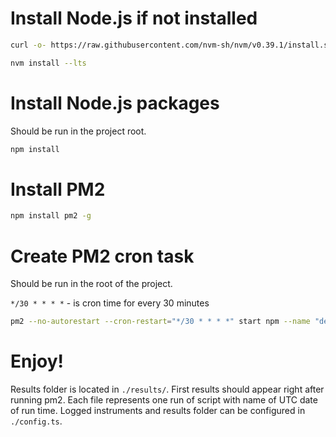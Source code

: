 # Install Node.js if not installed

```bash
curl -o- https://raw.githubusercontent.com/nvm-sh/nvm/v0.39.1/install.sh | bash
```

```bash
nvm install --lts
```

# Install Node.js packages

Should be run in the project root.

```bash
npm install
```

# Install PM2

```bash
npm install pm2 -g
```

# Create PM2 cron task

Should be run in the root of the project.

`*/30 * * * *` - is cron time for every 30 minutes

```bash
pm2 --no-autorestart --cron-restart="*/30 * * * *" start npm --name "derebit-logger" -- start
```

# Enjoy!

Results folder is located in `./results/`. First results should appear right after running pm2. Each file represents one run of script with name of UTC date of run time. Logged instruments and results folder can be configured in `./config.ts`.
